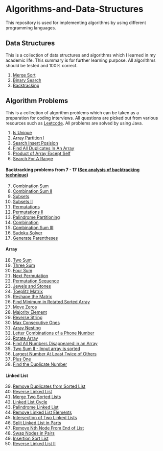 # Algorithms-and-Data-Structures
This repository is used for implementing algorithms by using different programming languages.

## Data Structures
This is a collection of data structures and algorithms which I learned in my academic life.
This summary is for further learning purpose.
All algorithms should be tested and 100% correct.

1. [Merge Sort](/algorithms/mergesort.md)
2. [Binary Search](algorithms/binaey-search.md)
3. [Backtracking](algorithms/backtracking.md)

## Algorithm Problems
This is a collection of algorithm problems which can be taken as a preparation for coding interviews. 
All questions are picked out from various resources such as [Leetcode](https://leetcode.com). 
All problems are solved by using Java.

1. [Is Unique](/problems/is-unique.md)
2. [Array Partition I](/problems/array-partition-1.md)
3. [Search Insert Posision](/problems/search-insert-position.md)
4. [Find All Duplicates In An Array](/problems/find-all-duplicates-in-an-array.md)
5. [Product of Array Except Self](/problems/product-of-array-except-self.md)
6. [Search For A Range](/problems/SearchForARange.md)
#### Backtracking problems from 7 - 17 ([See analysis of backtracking technique](algorithms/backtracking.md))
7. [Combination Sum](/problems/combination-sum.md) 
8. [Combination Sum II](/problems/combination-sum2.md)
9. [Subsets](problems/subsets.md)
10. [Subsets II](problems/subsets2.md)
11. [Permutations](problems/permutations.md)
12. [Permutations II](problems/permutations2.md)
13. [Palindrome Partitioning](problems/palindrome-partitioning.md)
14. [Combination](problems/combination.md)
15. [Combination Sum III](problems/combination-sum3.md)
16. [Sudoku Solver](problems/sudoku-solver.md)
17. [Generate Parentheses](problems/generate-parentheses.md)
#### Array
18. [Two Sum](problems/two-sum.md)
19. [Three Sum](problems/three-sum.md)
20. [Four Sum](problems/four-sum.md)
21. [Next Permutation](problems/next-permutation.md)
22. [Permutation Sequence](problems/permutation-sequence.md)
23. [Jewels and Stones](problems/jewels-and-stones.md)
24. [Toeplitz Matrix](problems/toeplitz-matrix.md)
25. [Reshape the Matrix](problems/reshape-the-matrix.md)
26. [Find Minimum in Rotated Sorted Array](problems/find-minimum-in-rotated-sorted-array.md)
27. [Move Zeros](problems/move-zeros.md)
28. [Majority Element](problems/majority-element.md)
29. [Reverse String](problems/reverse-string.md)
30. [Max Consecutive Ones](problems/max-consecutive-ones.md)
31. [Array Nesting](problems/array-nesting.md)
32. [Letter Combinations of a Phone Number](problems/letter-combinations-of-a-phone-number.md)
33. [Rotate Array](problems/rotate-array.md)
34. [Find All Numbers Disappeared in an Array](problems/find-all-numbers-disappeared-in-an-array.md)
35. [Two Sum II - Input array is sorted](problems/two-sum-2-Input-array-is-sorted.md)
36. [Largest Number At Least Twice of Others](problems/largest-number-at-least-twice-of-others.md)
37. [Plus One](problems/plus-one.md)
38. [Find the Duplicate Number](problems/find-the-duplicate-number.md)
#### Linked List
39. [Remove Duplicates from Sorted List](problems/remove-duplicates-from-sorted-list.md)
40. [Reverse Linked List](problems/reverse-linked-list.md)
41. [Merge Two Sorted Lists](problems/merge-two-sorted-lists.md)
42. [Linked List Cycle](problems/linked-list-cycle.md)
43. [Palindrome Linked List](problems/palindrome-linked-list.md)
44. [Remove Linked List Elements](problems/remove-linked-list-elements.md)
45. [Intersection of Two Linked Lists](problems/intersection-of-two-linked-lists.md)
46. [Split Linked List in Parts](problems/split-linked-list-in-parts.md)
47. [Remove Nth Node From End of List](problems/remove-nth-node-from-end-of-list.md)
48. [Swap Nodes in Pairs](problems/swap-nodes-in-pairs.md)
49. [Insertion Sort List](problems/insertion-sort-list.md)
50. [Reverse Linked List II](problems/reverse-linked-list-2.md)